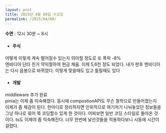 ```yaml
---
layout: post
title: 2025년 4월 09일 수요일
permalink: /2025/04/09/
---
```

**수면** : 12시 30분 ~ 8시<br/>
* #### 주식<br/>
어떻게 이렇게 계속 떨어질수 있는지 의아할 정도로 또 폭락 -8%<br/>
엔비디아 단타 친거 약익절하여 현금 채움. 이제 5,6천 정도 되었다. 내가 판후 엔비디아는 다시 음봉으로 바뀌었다. 이렇게 맞을때도 있고 틀릴때도 있다<br/>
* #### 개발<br/>
middleware 추가 완료<br/>
pinia는 이제 좀 익숙해졌다. 동시에 compostionAPI도 무슨 철학으로 만들어졌는지 이제가 좀 체감이 된다. 한마디로 정리하자면 인위적으로 여기저기 나눠놓았던 정보들을 그냥 하나로 묶어 쭉 코딩할수 있게 한 것이다. 어찌보면 일반 코딩 스타일로 돌아온 것이다. ts도 이제야 좀 익숙해진다. 너무 한번에 낯선것들을 적용하다보니 시동에 시간이 걸렸다.
